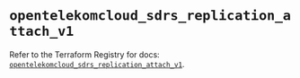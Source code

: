 # `opentelekomcloud_sdrs_replication_attach_v1`

Refer to the Terraform Registry for docs: [`opentelekomcloud_sdrs_replication_attach_v1`](https://registry.terraform.io/providers/opentelekomcloud/opentelekomcloud/1.36.35/docs/resources/sdrs_replication_attach_v1).

